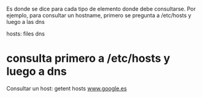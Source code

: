 Es donde se dice para cada tipo de elemento donde debe consultarse.
Por ejemplo, para consultar un hostname, primero se pregunta a /etc/hosts y luego a las dns

hosts:      files dns
# consulta primero a /etc/hosts y luego a dns



Consultar un host:
getent hosts www.google.es
